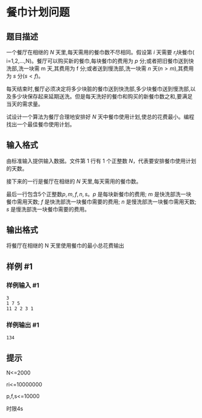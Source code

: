 # 餐巾计划问题

## 题目描述

一个餐厅在相继的 $N$ 天里,每天需用的餐巾数不尽相同。假设第 $i$ 天需要 $r_i$块餐巾( i=1,2,...,N)。餐厅可以购买新的餐巾,每块餐巾的费用为 $p$ 分;或者把旧餐巾送到快洗部,洗一块需 m 天,其费用为 f 分;或者送到慢洗部,洗一块需 $n$ 天($n>m$),其费用为 $s$ 分($s<f$)。

每天结束时,餐厅必须决定将多少块脏的餐巾送到快洗部,多少块餐巾送到慢洗部,以及多少块保存起来延期送洗。但是每天洗好的餐巾和购买的新餐巾数之和,要满足当天的需求量。

试设计一个算法为餐厅合理地安排好 $N$ 天中餐巾使用计划,使总的花费最小。编程找出一个最佳餐巾使用计划。

## 输入格式

由标准输入提供输入数据。文件第 1 行有 1 个正整数 $N$，代表要安排餐巾使用计划的天数。


接下来的一行是餐厅在相继的 $N$ 天里,每天需用的餐巾数。


最后一行包含5个正整数$p,m,f,n,s$。$p$ 是每块新餐巾的费用; $m$ 是快洗部洗一块餐巾需用天数; $f$ 是快洗部洗一块餐巾需要的费用; $n$ 是慢洗部洗一块餐巾需用天数; $s$ 是慢洗部洗一块餐巾需要的费用。

## 输出格式

将餐厅在相继的 N 天里使用餐巾的最小总花费输出

## 样例 #1

### 样例输入 #1

```
3
1 7 5 
11 2 2 3 1
```

### 样例输出 #1

```
134
```

## 提示

N<=2000

ri<=10000000

p,f,s<=10000

时限4s